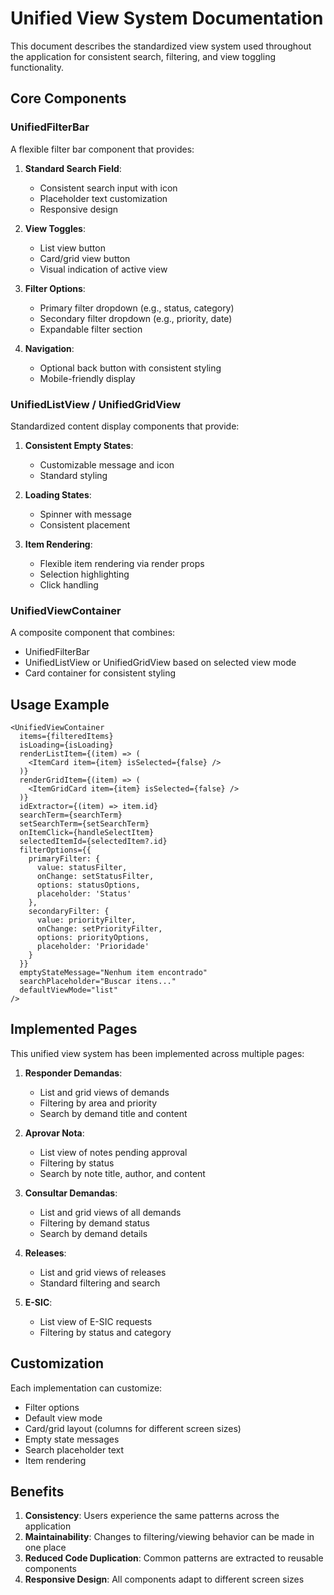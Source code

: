 
# Unified View System Documentation

This document describes the standardized view system used throughout the application for consistent search, filtering, and view toggling functionality.

## Core Components

### UnifiedFilterBar

A flexible filter bar component that provides:

1. **Standard Search Field**:
   - Consistent search input with icon
   - Placeholder text customization
   - Responsive design

2. **View Toggles**:
   - List view button
   - Card/grid view button
   - Visual indication of active view

3. **Filter Options**:
   - Primary filter dropdown (e.g., status, category)
   - Secondary filter dropdown (e.g., priority, date)
   - Expandable filter section

4. **Navigation**:
   - Optional back button with consistent styling
   - Mobile-friendly display

### UnifiedListView / UnifiedGridView

Standardized content display components that provide:

1. **Consistent Empty States**:
   - Customizable message and icon
   - Standard styling

2. **Loading States**:
   - Spinner with message
   - Consistent placement

3. **Item Rendering**:
   - Flexible item rendering via render props
   - Selection highlighting
   - Click handling

### UnifiedViewContainer

A composite component that combines:
- UnifiedFilterBar
- UnifiedListView or UnifiedGridView based on selected view mode
- Card container for consistent styling

## Usage Example

```tsx
<UnifiedViewContainer
  items={filteredItems}
  isLoading={isLoading}
  renderListItem={(item) => (
    <ItemCard item={item} isSelected={false} />
  )}
  renderGridItem={(item) => (
    <ItemGridCard item={item} isSelected={false} />
  )}
  idExtractor={(item) => item.id}
  searchTerm={searchTerm}
  setSearchTerm={setSearchTerm}
  onItemClick={handleSelectItem}
  selectedItemId={selectedItem?.id}
  filterOptions={{
    primaryFilter: {
      value: statusFilter,
      onChange: setStatusFilter,
      options: statusOptions,
      placeholder: 'Status'
    },
    secondaryFilter: {
      value: priorityFilter,
      onChange: setPriorityFilter,
      options: priorityOptions,
      placeholder: 'Prioridade'
    }
  }}
  emptyStateMessage="Nenhum item encontrado"
  searchPlaceholder="Buscar itens..."
  defaultViewMode="list"
/>
```

## Implemented Pages

This unified view system has been implemented across multiple pages:

1. **Responder Demandas**:
   - List and grid views of demands
   - Filtering by area and priority
   - Search by demand title and content

2. **Aprovar Nota**:
   - List view of notes pending approval
   - Filtering by status
   - Search by note title, author, and content

3. **Consultar Demandas**:
   - List and grid views of all demands
   - Filtering by demand status
   - Search by demand details

4. **Releases**:
   - List and grid views of releases
   - Standard filtering and search

5. **E-SIC**:
   - List view of E-SIC requests
   - Filtering by status and category

## Customization

Each implementation can customize:
- Filter options
- Default view mode
- Card/grid layout (columns for different screen sizes)
- Empty state messages
- Search placeholder text
- Item rendering

## Benefits

1. **Consistency**: Users experience the same patterns across the application
2. **Maintainability**: Changes to filtering/viewing behavior can be made in one place
3. **Reduced Code Duplication**: Common patterns are extracted to reusable components
4. **Responsive Design**: All components adapt to different screen sizes
